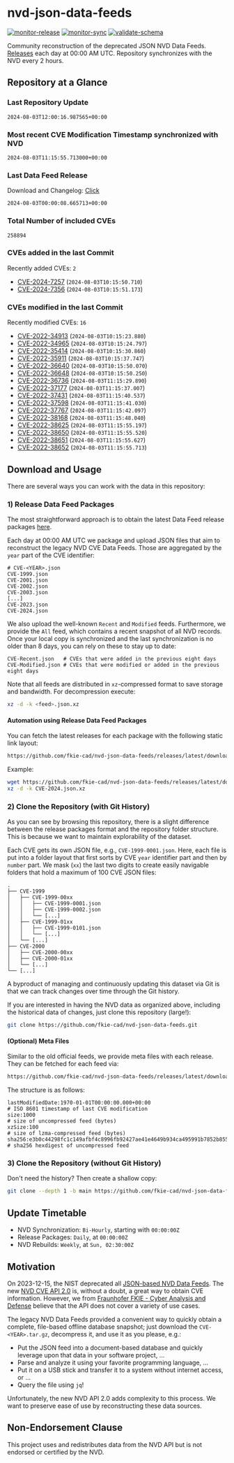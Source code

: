 # nvd-json-data-feeds

[![monitor-release](https://github.com/fkie-cad/nvd-json-data-feeds/actions/workflows/monitor_release.yml/badge.svg)](https://github.com/fkie-cad/nvd-json-data-feeds/actions/workflows/monitor_release.yml)
[![monitor-sync](https://github.com/fkie-cad/nvd-json-data-feeds/actions/workflows/monitor_sync.yml/badge.svg)](https://github.com/fkie-cad/nvd-json-data-feeds/actions/workflows/monitor_sync.yml)
[![validate-schema](https://github.com/fkie-cad/nvd-json-data-feeds/actions/workflows/validate_schema.yml/badge.svg)](https://github.com/fkie-cad/nvd-json-data-feeds/actions/workflows/validate_schema.yml)

Community reconstruction of the deprecated JSON NVD Data Feeds.
[Releases](https://github.com/fkie-cad/nvd-json-data-feeds/releases/latest) each day at 00:00 AM UTC.
Repository synchronizes with the NVD every 2 hours.

## Repository at a Glance

### Last Repository Update

```plain
2024-08-03T12:00:16.987565+00:00
```

### Most recent CVE Modification Timestamp synchronized with NVD

```plain
2024-08-03T11:15:55.713000+00:00
```

### Last Data Feed Release

Download and Changelog: [Click](https://github.com/fkie-cad/nvd-json-data-feeds/releases/latest)

```plain
2024-08-03T00:00:08.665713+00:00
```

### Total Number of included CVEs

```plain
258894
```

### CVEs added in the last Commit

Recently added CVEs: `2`

- [CVE-2024-7257](CVE-2024/CVE-2024-72xx/CVE-2024-7257.json) (`2024-08-03T10:15:50.710`)
- [CVE-2024-7356](CVE-2024/CVE-2024-73xx/CVE-2024-7356.json) (`2024-08-03T10:15:51.173`)


### CVEs modified in the last Commit

Recently modified CVEs: `16`

- [CVE-2022-34913](CVE-2022/CVE-2022-349xx/CVE-2022-34913.json) (`2024-08-03T10:15:23.880`)
- [CVE-2022-34965](CVE-2022/CVE-2022-349xx/CVE-2022-34965.json) (`2024-08-03T10:15:24.797`)
- [CVE-2022-35414](CVE-2022/CVE-2022-354xx/CVE-2022-35414.json) (`2024-08-03T10:15:30.860`)
- [CVE-2022-35911](CVE-2022/CVE-2022-359xx/CVE-2022-35911.json) (`2024-08-03T10:15:37.747`)
- [CVE-2022-36640](CVE-2022/CVE-2022-366xx/CVE-2022-36640.json) (`2024-08-03T10:15:50.070`)
- [CVE-2022-36648](CVE-2022/CVE-2022-366xx/CVE-2022-36648.json) (`2024-08-03T10:15:50.250`)
- [CVE-2022-36736](CVE-2022/CVE-2022-367xx/CVE-2022-36736.json) (`2024-08-03T11:15:29.890`)
- [CVE-2022-37177](CVE-2022/CVE-2022-371xx/CVE-2022-37177.json) (`2024-08-03T11:15:37.007`)
- [CVE-2022-37431](CVE-2022/CVE-2022-374xx/CVE-2022-37431.json) (`2024-08-03T11:15:40.537`)
- [CVE-2022-37598](CVE-2022/CVE-2022-375xx/CVE-2022-37598.json) (`2024-08-03T11:15:41.030`)
- [CVE-2022-37767](CVE-2022/CVE-2022-377xx/CVE-2022-37767.json) (`2024-08-03T11:15:42.097`)
- [CVE-2022-38168](CVE-2022/CVE-2022-381xx/CVE-2022-38168.json) (`2024-08-03T11:15:48.040`)
- [CVE-2022-38625](CVE-2022/CVE-2022-386xx/CVE-2022-38625.json) (`2024-08-03T11:15:55.197`)
- [CVE-2022-38650](CVE-2022/CVE-2022-386xx/CVE-2022-38650.json) (`2024-08-03T11:15:55.520`)
- [CVE-2022-38651](CVE-2022/CVE-2022-386xx/CVE-2022-38651.json) (`2024-08-03T11:15:55.627`)
- [CVE-2022-38652](CVE-2022/CVE-2022-386xx/CVE-2022-38652.json) (`2024-08-03T11:15:55.713`)


## Download and Usage

There are several ways you can work with the data in this repository:

### 1) Release Data Feed Packages

The most straightforward approach is to obtain the latest Data Feed release packages [here](https://github.com/fkie-cad/nvd-json-data-feeds/releases/latest).

Each day at 00:00 AM UTC we package and upload JSON files that aim to reconstruct the legacy NVD CVE Data Feeds.
Those are aggregated by the `year` part of the CVE identifier:

```
# CVE-<YEAR>.json
CVE-1999.json
CVE-2001.json
CVE-2002.json
CVE-2003.json
[...]
CVE-2023.json
CVE-2024.json
```

We also upload the well-known `Recent` and `Modified` feeds.
Furthermore, we provide the `All` feed, which contains a recent snapshot of all NVD records.
Once your local copy is synchronized and the last synchronization is no older than 8 days, you can rely on these to stay up to date:

```plain
CVE-Recent.json   # CVEs that were added in the previous eight days
CVE-Modified.json # CVEs that were modified or added in the previous eight days
```

Note that all feeds are distributed in `xz`-compressed format to save storage and bandwidth.
For decompression execute:

```sh
xz -d -k <feed>.json.xz
```

#### Automation using Release Data Feed Packages

You can fetch the latest releases for each package with the following static link layout:

```sh
https://github.com/fkie-cad/nvd-json-data-feeds/releases/latest/download/CVE-<YEAR>.json.xz
```

Example:

```sh
wget https://github.com/fkie-cad/nvd-json-data-feeds/releases/latest/download/CVE-2024.json.xz
xz -d -k CVE-2024.json.xz
```

### 2) Clone the Repository (with Git History)

As you can see by browsing this repository, there is a slight difference between the release packages format and the repository folder structure.
This is because we want to maintain explorability of the dataset.

Each CVE gets its own JSON file, e.g., `CVE-1999-0001.json`.
Here, each file is put into a folder layout that first sorts by CVE `year` identifier part and then by `number` part.
We mask (`xx`) the last two digits to create easily navigable folders that hold a maximum of 100 CVE JSON files:

```plain
.
├── CVE-1999
│   ├── CVE-1999-00xx
│   │   ├── CVE-1999-0001.json
│   │   ├── CVE-1999-0002.json
│   │   └── [...]
│   ├── CVE-1999-01xx
│   │   ├── CVE-1999-0101.json
│   │   └── [...]
│   └── [...]
├── CVE-2000
│   ├── CVE-2000-00xx
│   ├── CVE-2000-01xx
│   └── [...]
└── [...]
```

A byproduct of managing and continuously updating this dataset via Git is that we can track changes over time through the Git history.

If you are interested in having the NVD data as organized above, including the historical data of changes, just clone this repository (large!):

```sh
git clone https://github.com/fkie-cad/nvd-json-data-feeds.git
```

#### (Optional) Meta Files

Similar to the old official feeds, we provide meta files with each release. They can be fetched for each feed via:

```sh
https://github.com/fkie-cad/nvd-json-data-feeds/releases/latest/download/CVE-<YEAR>.meta
```

The structure is as follows:

```plain
lastModifiedDate:1970-01-01T00:00:00.000+00:00                          # ISO 8601 timestamp of last CVE modification
size:1000                                                               # size of uncompressed feed (bytes)
xzSize:100                                                              # size of lzma-compressed feed (bytes)
sha256:e3b0c44298fc1c149afbf4c8996fb92427ae41e4649b934ca495991b7852b855 # sha256 hexdigest of uncompressed feed
```

### 3) Clone the Repository (without Git History)

Don't need the history? Then create a shallow copy:

```sh
git clone --depth 1 -b main https://github.com/fkie-cad/nvd-json-data-feeds.git
```


## Update Timetable

* NVD Synchronization: `Bi-Hourly`, starting with `00:00:00Z`
* Release Packages: `Daily`, at `00:00:00Z`
* NVD Rebuilds: `Weekly`, at `Sun, 02:30:00Z`


## Motivation

On 2023-12-15, the NIST deprecated all [JSON-based NVD Data Feeds](https://nvd.nist.gov/vuln/data-feeds#divRetirementBanner-1).
The new [NVD CVE API 2.0](https://nvd.nist.gov/developers/vulnerabilities) is, without a doubt, a great way to obtain CVE information.
However, we from [Fraunhofer FKIE - Cyber Analysis and Defense](https://www.fkie.fraunhofer.de/en/departments/cad.html) believe that the API does not cover a variety of use cases.

The legacy NVD Data Feeds provided a convenient way to quickly obtain a complete, file-based offline database snapshot; just download the `CVE-<YEAR>.tar.gz`, decompress it, and use it as you please, e.g.:

- Put the JSON feed into a document-based database and quickly leverage upon that data in your software project, ...
- Parse and analyze it using your favorite programming language, ...
- Put it on a USB stick and transfer it to a system without internet access, or ...
- Query the file using `jq`!

Unfortunately, the new NVD API 2.0 adds complexity to this process.
We want to preserve ease of use by reconstructing these data sources.

## Non-Endorsement Clause

This project uses and redistributes data from the NVD API but is not endorsed or certified by the NVD.